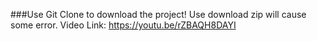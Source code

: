 ###Use Git Clone to download the project!
Use download zip will cause some error.
Video Link: https://youtu.be/rZBAQH8DAYI
